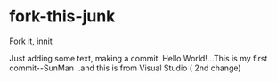 # fork-this-junk
Fork it, innit

Just adding some text, making a commit.
Hello World!...This is my first commit--SunMan
..and this is from Visual Studio ( 2nd change)